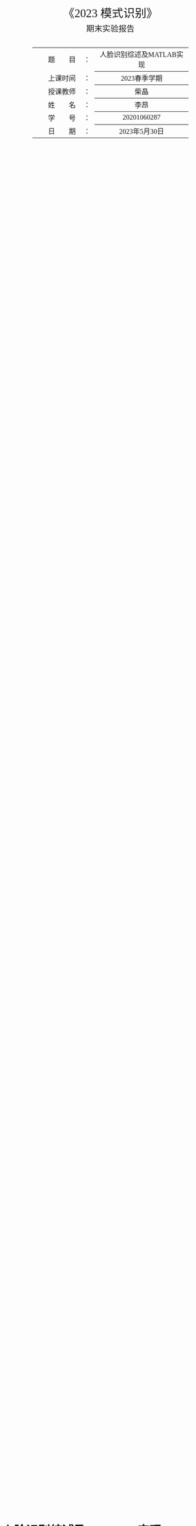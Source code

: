 <div class="cover" style="page-break-after:always;font-family:方正公文仿宋;width:100%;height:100%;border:none;margin: 0 auto;text-align:center;">
    <div style="width:60%;margin: 0 auto;height:0;padding-bottom:10%;">
        </br>
        <img src="https://raw.githubusercontent.com/anglee2002/Picbed/main/screenshot2023-05-30%2013.28.40.png" alt="校名" style="width:130%;"/>
    </div>
    </br></br></br></br></br></br></br>
    <div style="width:60%;margin: 0 auto;height:0;padding-bottom:40%;">
        <img src="https://raw.githubusercontent.com/anglee2002/Picbed/main/%E4%B8%8B%E8%BD%BD%20(1).png" alt="校徽" style="width:80%;"/>
	</div>
    </br></br></br></br>
    <span style="font-family:华文黑体Bold;text-align:center;font-size:20pt;margin: 10pt auto;line-height:30pt;">《2023 模式识别》</span>
    <p style="text-align:center;font-size:14pt;margin: 0 auto">期末实验报告 </p>
    </br>
    </br>
    <table style="border:none;text-align:center;width:72%;font-family:仿宋;font-size:14px; margin: 0 auto;">
    <tbody style="font-family:方正公文仿宋;font-size:12pt;">
    	<tr style="font-weight:normal;"> 
    		<td style="width:20%;text-align:right;">题　　目</td>
    		<td style="width:2%">：</td> 
    		<td style="width:40%;font-weight:normal;border-bottom: 1px solid;text-align:center;font-family:华文仿宋"> 人脸识别综述及MATLAB实现</td>     </tr>
    	<tr style="font-weight:normal;"> 
    		<td style="width:20%;text-align:right;">上课时间</td>
    		<td style="width:2%">：</td> 
    		<td style="width:40%;font-weight:normal;border-bottom: 1px solid;text-align:center;font-family:华文仿宋"> 2023春季学期</td>     </tr>
    	<tr style="font-weight:normal;"> 
    		<td style="width:20%;text-align:right;">授课教师</td>
    		<td style="width:2%">：</td> 
    		<td style="width:40%;font-weight:normal;border-bottom: 1px solid;text-align:center;font-family:华文仿宋">柴晶 </td>     </tr>
    	<tr style="font-weight:normal;"> 
    		<td style="width:20%;text-align:right;">姓　　名</td>
    		<td style="width:2%">：</td> 
    		<td style="width:40%;font-weight:normal;border-bottom: 1px solid;text-align:center;font-family:华文仿宋"> 李昂</td>     </tr>
    	<tr style="font-weight:normal;"> 
    		<td style="width:20%;text-align:right;">学　　号</td>
    		<td style="width:2%">：</td> 
    		<td style="width:40%;font-weight:normal;border-bottom: 1px solid;text-align:center;font-family:华文仿宋">20201060287 </td>     </tr>
    	<tr style="font-weight:normal;"> 
    		<td style="width:20%;text-align:right;">日　　期</td>
    		<td style="width:2%">：</td> 
    		<td style="width:40%;font-weight:normal;border-bottom: 1px solid;text-align:center;font-family:华文仿宋">2023年5月30日</td>     </tr>
    </tbody>              
    </table>
</div>






# 人脸识别综述及MATLAB实现

<center><div style='height:2mm;'></div><div style="font-family:华文楷体;font-size:14pt;">李昂    20201060287 </div></center>
<center><span style="font-family:华文楷体;font-size:9pt;line-height:9mm">云南大学信息学院 智能科学与技术 </span>
</center>
<div>
<div style="width:52px;float:left; font-family:方正公文黑体;">摘　要：</div> 
<div style="overflow:hidden; font-family:华文楷体;">在信息化时代，人脸识别技术在各领域得到广泛应用。本文通过介绍人脸识别相关概念、实现流程和实现方法,同时通过Matlab搭建简单的分类器和神经网络,复现人脸识别的经典算法,比较分类的正确率并分析误差原因,加深对模式识别技术的理解。</div>
</div>
<div>
<div style="width:52px;float:left; font-family:方正公文黑体;">关键词：</div> 
<div style="overflow:hidden; font-family:华文楷体;">人脸识别；主成分分析；线性判别分析；支持向量机；K最近邻算法；尺度不变特征变换；卷积神经网络；</div>
</div>


## 人脸识别综述

学习人脸识别技术，不仅要学习某种方法的实现原理并能够复现相关代码；更要了解人脸识别技术的提出、发展阶段和完成任务的完备操作流程，这样才能从本质理解各种方法的不同，并提出优化方案。基于上述观点，我完成了人脸识别综述部分。该部分基于英国赫特福德大学与 GBG Plc 联合发表的Face Recognition: From Traditional to Deep Learning Methods^[1]^ 对人脸识别技术进行全面的梳理和总结。

### 概要

#### 定义

人脸识别是指能够识别或验证图像或视频中主体身份的技术。

#### 优势及应用场景

人脸识别比其他生物识别方式更有吸引力的因素之一是其非侵入性。现代人脸识别系统只要求用户在摄像头的视野范围内。这使得人脸识别成为最方便的生物识别方式。这也意味着人脸识别的潜在应用范国更广，可以部署在用户不需要与系统合作的环境中，如监控系统中。人脸识别的其他常见应用包括访问控制、欺诈检测、身份验证和社交媒体等。

#### 影响因素

现实世界干扰因素众多，在自然状态下获取的图像（这些类型的人脸图像通常被称为野生人脸）常含有众多干扰项，影响人脸识别的特征判断。

<img src="https://raw.githubusercontent.com/anglee2002/Picbed/main/screenshot2023-05-30%2016.51.13.png" alt="screenshot2023-05-30 16.51.13" style="zoom:35%;" />

<center><strong>图 1 典型人脸的影响因素: (a)头部姿势  (b)年龄  (c)光照度  (d)面部表情  (e)遮挡 </strong></center>

由于人脸图像在现实世界中的高变异性，人脸识别是部署在无约束环境中最具挑战性的生物识别方式之一。其中一些变化包括头部姿势、老化、遮挡、光照条件和面部表情等。

### 人脸识别构建流程

野生人脸易受多种因素影响，为了获取足够的信息进行人脸识别，人脸识别的构建通常包含以下基本模块 :

<img src="https://raw.githubusercontent.com/anglee2002/Picbed/main/screenshot2023-05-30%2016.56.56.png" alt="screenshot2023-05-30 16.56.56" style="zoom:40%;" />

<center><strong>图 2 人脸识别构建模块  </strong></center>

* __人脸检测__:人脸检测器找到图像中人脸的位置，并返回每个人脸的边界框的坐标。

* __脸部对齐__: 脸部对齐的目标是使用一组位于图像固定位置的参考点，以相同的方式缩放和裁剪脸部图像。这个过程通常需要使用一个地标检测器找到一组面部地标，找到适合参考点的最佳仿生变换。

* __脸部表示__: 在人脸表示阶段，人脸图像的像素值被转换为一个紧凑的、有辨识度的特征向量，也被称为模板。理想情况下，同一主体的所有面孔都应该映射为类似的特征向量。

* __脸部匹配__: 在人脸匹配模块中，两个模板被比较以产生一个相似度分数，表明它们属于同一主体的可能性。

  <img src="https://raw.githubusercontent.com/anglee2002/Picbed/main/screenshot2023-05-30%2017.02.14.png" alt="screenshot2023-05-30 17.02.14" style="zoom:40%;" />

<center><strong>图 3  (a)人脸检测 (b)(c)脸部对齐 </strong></center>

以上模块展示了从捕捉野生人脸到人脸识别预处理的过程，这是一个相对复杂的流程，相比本次实验直接通过开源数据集完成，真实情况要复杂的多。

## MATLAB实现

本次实验使用MATLAB R2022a(Mac Version)，采用ORL数据集。

由于ORL数据集已经进行了完备的标注和预处理，我们得以跳过人脸检测和脸部对齐两个步骤，直接通过不同方法对脸部表示的特征向量进行处理，即可完成人脸识别任务。

以下是具体实验要求：

| 实验要求                                                     |
| :----------------------------------------------------------- |
| 实验时，需要首先载入ORL_trainset.mat文件，根据训练集样本及其类别标签来训练分类器； |
| 然后载入ORL_testset.mat文件，将测试集样本代入已训练好的分类器，得到分类器在测试集上的预测输出； |
| 最后载入ORL_testlabel.mat文件，将分类器的预测输出与测试集样本的类别标签(真实标签)进行对比，计算分类器在测试集上的分类精度，并输出该分类精度。 |
|                                                              |
| 本实验的部分主程序已经在demo_FaceRecognation.m文件中给出，用来计算分类精度的子程序也已经在calculate_accuracy.m文件中给出，请补足主程序demo_FaceRecognation.m文件中的空缺部分，完成实验。 |

<center><strong>表 1  实验要求 </strong></center>

以下是关于数据集和Demo代码的说明：

|数据集和Demo代码的详细说明| |
| :--- | :--- |
|**数据集已被预先划分为训练集和测试集**|训练集中每类目标有6个样本，共240个样本|
| |测试集中每类目标有4个样本，共160个样本|
|  |  |
|**实验时，需要载入三个.m文件**|ORL_trainset.mat文件存储的是训练集样本及其类别标签|
| |ORL_testset.mat文件存储的是测试集样本|
| |ORL_testlabel.mat文件存储的是测试集样本的类别标签|

<center><strong>表 2  数据集和Demo代码的详细说明 </strong></center>

下面通过几种不同的方式，完成人脸识别任务。

### 基于几何的实现方式

#### 原理

> ###### 基于几何的方法是人脸识别中常用的一种方法，它主要通过分析和比较人脸的几何结构和形状进行识别。通过检测和定位人脸上的关键点（如眼睛、鼻子、嘴巴等）来描述人脸的几何结构。使用边缘检测算法（如Canny边缘检测）来检测人脸图像中的轮廓线，并进一步提取和表示人脸的几何特征。^[2]^ 

结合上学期的《图像处理与计算机视觉》课程，基于几何的人脸识别完全依赖于图像处理，通过边缘检测，腐蚀等操作，检测人脸的轮廓，对比后显示结果。本课程关注如何构造合适的分类器完成分类，实现人脸识别功能。基于纯几何的方法不在本课程讨论范围之内，再此不做展开。

### 基于整体性的实现方式

> 基于整体特征（holistic-based）的人脸识别方法是指直接使用原始的人脸图像作为输入，并将整个人脸作为一个整体来提取特征进行识别。它不对人脸进行分割或局部特征提取，而是将人脸图像作为一个整体进行,使用支持向量机，K最近邻算法等机器学习的方式进行分类。^[2]^ 

整体性方法类似于蛮力法，不提取特征，通过构造分类器完成分类。下面介绍 SVM，KNN的基本原理，并构造分类器，完成人脸识别任务。

#### 基本原理

##### SVM（支持向量机）

> 支持向量机（Support Vector Machine，SVM）是一种常用的监督学习方法，用于二分类和多分类问题。SVM的基本原理是通过构建一个最优的超平面来实现样本的分类，同时最大化分类器与样本之间的间隔，以提高分类的鲁棒性。^[2]^

支持向量机（Support Vector Machine, SVM）是一种常用的分类方法，在进行分类时通过寻求间隔最大的超平面来进行分类。其数学推导过程较为复杂，简略概括如下：

SVM的目标是要找到最大的间隔（Marginal），其中间隔定义为超平面到最近的训练样本点的距离。

将求间隔转化成求最小化$\frac{1}{2} ||\textbf{w}||^2$，以及满足约束条件$\forall i, y_i(\textbf{w}^T \textbf{x}_i + b) \geq 1$的问题。其中$y_i$表示标签，$\textbf{x}_i$表示特征向量，$\textbf{w}^T \textbf{x}_i + b$表示超平面。

为了处理不可分情况（存在样本分类错误的情况），可以引入软间隔。即允许某些样本分类错误，但是会产生一个惩罚项来弥补错误的损失。最终变成了一个带惩罚项的最小化问题，可以通过拉格朗日对偶性来进行求解。

最终的分类决策函数为：$f(x) = sign(\sum_{i=1}^{N} \alpha_iy_iK(x, x_i)+b)$，其中$K(x, x_i)$表示核函数。

##### KNN（K最近邻）

> K最近邻（K-Nearest Neighbors，KNN）是一种常用的非参数化监督学习方法，用于分类和回归问题。KNN的基本原理是根据样本之间的距离度量，通过投票或平均值来确定新样本的类别或预测值。^[2]^

分类问题的KNN算法可以表示为以下步骤：

1. 计算测试样本$x$与训练集样本$X_i$之间的距离，通常使用欧氏距离公式：
$$
d(x,X_i)=\sqrt{\sum_{j=1}^{p}{(x_j-X_{ij})^2}} \quad (i=1,2,...,n)
$$

2. 对于距离$x$最近的前$k$个训练集样本，统计它们属于不同类别的出现次数。

3. 投票得出$x$所属的类别，即出现次数最多的类别。

KNN简单易懂、易于实现、对于非线性和复杂数据具有较好的适应性。

#### 代码部分

本部分共分`FR_holistic.m`主程序，及`svm.m`， `knn.m`两个子程序

1. **主程序代码：**

```matlab
close all;
clear all;
clc;

% 载入训练集
load ORL_trainset;
[dim, trainnum] = size(train_data); % dim为样本维数，trainnum为训练集样本数
classnum = length(unique(train_label)); % 类别数
trainnum_eachclass = trainnum / classnum; % 每类目标训练样本数

% 载入测试集
load ORL_testset;
testnum = size(test_data, 2); % 测试集样本数
testnum_eachclass = testnum / classnum; % 每类目标测试样本数

% 载入测试集标签
load ORL_testlabel; 

%------------------------- 数据标准化或归一化 -------------------------%
%本部分为可选项,经过验证,在OLR数据集中使用整体性方法，提升并不明显
% 标准化
%train_data = zscore(train_data);
%test_data = zscore(test_data);

% 归一化
%train_data = normalize(train_data);
%test_data = normalize(test_data);
%------------------------- 数据标准化或归一化 -------------------------%

%---------------------------- 训练分类器并测试 -------------------------%
% 训练SVM分类器并测试
svm_predicted_labels = svm(train_data, train_label, test_data);

% 训练KNN分类器并测试
k = 1; % 设定KNN算法中的K值
knn_predicted_labels = knn(train_data, train_label, test_data, k);
%---------------------------- 训练分类器并测试 -------------------------%

%----------------------------计算分类精度----------------------------%
svm_accuracy = calculate_accuracy(svm_predicted_labels, label_truth);
knn_accuracy = calculate_accuracy(knn_predicted_labels, label_truth);

svm_accuracy = 100 * svm_accuracy;         % 将分类精度以百分数的形式输出
knn_accuracy = 100 * knn_accuracy;         % 将分类精度以百分数的形式输出

fprintf('使用SVM分类器在测试集上的分类精度为 %.2f%%\n', svm_accuracy);
fprintf('使用KNN分类器在测试集上的分类精度为 %.2f%%\n', knn_accuracy);
%----------------------------计算分类精度----------------------------%
```

2. **`svm`子程序：**

```matlab
function predicted_labels = svm(train_data, train_label, test_data)
    svm_model = fitcecoc(train_data', train_label); % 使用fitcecoc训练多类别分类器
    predicted_labels = predict(svm_model, test_data');
end
```

3. **`knn`子程序：**

```matlab
function predicted_labels = knn(train_data, train_label, test_data, k)
    knn_model = fitcknn(train_data', train_label, 'NumNeighbors', k);
    predicted_labels = predict(knn_model, test_data');
end
```

#### 实验结果

| 分类器  | 准确率 |
| ---- | ------ |
| KNN  | 88.12% |
| SVM  | 84.38% |

<center><strong>表 3  分类结果 </strong></center>

该数据集图像特征较为明显，且干扰因素不多，直接采取整体性方法进行分类取得了不错的效果。

### 基于特征提取的实现方式

####  基本原理

##### PCA（主成分分析）

> 主成分分析（Principal Component Analysis，PCA）是一种常用的降维和特征提取方法，用于将高维数据转换为低维表示。PCA的基本原理是通过线性变换将数据投影到新的特征空间，使得投影后的特征具有最大的方差。^[2]^

PCA（Principal Component Analysis）可以概括为以下几个步骤：

1. 将数据矩阵X进行中心化处理（即减去每个维度的均值），得到中心化矩阵$\tilde{X}$。

2. 计算协方差矩阵$S=\frac{1}{n}\tilde{X}\tilde{X}^T$。

3. 对协方差矩阵$S$进行特征值分解，得到特征值和对应的特征向量。将特征向量按照对应的特征值大小从大到小排序，得到特征向量矩阵$V$。

4. 选取前$k$个特征向量构成投影矩阵$W$。将中心化矩阵$\tilde{X}$乘以投影矩阵$W$，得到降维后的数据矩阵$Y=W^T\tilde{X}$。

​        协方差矩阵$S$的计算公式为：$$S=\frac{1}{n}\tilde{X}\tilde{X}^T=\frac{1}{n}(X-\bar{x})(X-\bar{x})^T=\frac{1}{n}\sum_{i=1}^{n}(x_i-\bar{x})(x_i-\bar{x})^T$$

经过PCA降维，可以实现对高维数据的压缩和去除冗余信息，同时保留主要的特征。降维后的数据可以用于可视化、数据压缩、特征提取和分类等任务。

##### LDA（线性判别分析）

> 线性判别分析（Linear Discriminant Analysis，LDA）是一种经典的监督学习方法，主要用于降低维度和提取判别特征，尤其适用于分类问题。LDA的基本原理是将数据投影到一个低维子空间，使得同一类别的样本尽可能接近，不同类别的样本尽可能分开。^[2]^

基于PCA的方法的一个问题是：投影将训练集中所有图像的方差最大化，这意味着顶级特征向量可能会对识别精
度产生负面影响，因为它们可能对应于与识别任务无关的内部变化（如光照、姿势或表情）。LDA可以很好的解决这个问题。

线性判别分析（Linear Discriminant Analysis，LDA）是一种经典的有监督线性降维算法。下面是LDA的数学推导过程：

1. 对于一个$d$维的样本集合$\{x_1,x_2,...,x_n\}$，其中$x_i\in\mathbb{R}^d$，我们的目标是寻找一个$d'\leq d$的投影方向$w$，将样本映射到一条直线上，使得原始数据在这个方向上的投影尽可能地区分不同类别。

2. 将样本集合按类别分开，用$\{x_{i,1},x_{i,2},...,x_{i,n_i}\}$表示第$i$个类别的样本集合，其中$n_i$为第$i$个类别的样本数。

3. 计算每个类别的样本均值向量$m_i$：$$m_i=\frac{1}{n_i}\sum_{x\in X_i}x$$ (其中$X_i$为第$i$个类别的样本集合)。

4. 计算类内散度矩阵$S_w$和类间散度矩阵$S_b$：$$S_w=\sum_{i=1}^K\sum_{x\in X_i}(x-m_i)(x-m_i)^T$$   $$S_b=\sum_{i=1}^K n_i(m_i-m)(m_i-m)^T$$

  其中$K$为类别数，$m$为所有样本的均值向量，即$m=\frac{1}{n}\sum_{i=1}^K\sum_{x\in X_i}x$。

5. 求解广义瑞利商$\frac{w^TS_bw}{w^TS_ww}$的最大特征值$\lambda$及其对应的特征向量$w$。$S_w$为类内散度矩阵，$S_b$为类间散度矩阵。

6. 将样本映射到$w$方向上，得到降维后的样本$x'=w^Tx$。

通过以上步骤，LDA可以得到一组特征向量，这些特征向量具有判别性，能够最大化类间散度并最小化类内散度。投影到这些特征向量上的数据能够更好地区分不同类别，从而提高分类性能。

#### 代码部分

本部分共分为`FR_featurebased.m`主程序及`svm.m`， `knn.m`，`pca.m`，`lda.m`四个子程序，其中`svm.m`， `knn.m`同上，不在展示。

1. **主程序代码：**

   ```matlab
   close all;
   clear all;
   clc;
   
   % 载入训练集
   load ORL_trainset;
   [dim, trainnum] = size(train_data); % dim为样本维数，trainnum为训练集样本数
   classnum = length(unique(train_label)); % 类别数
   trainnum_eachclass = trainnum / classnum; % 每类目标训练样本数
   
   % 载入测试集
   load ORL_testset;
   testnum = size(test_data, 2); % 测试集样本数
   testnum_eachclass = testnum / classnum; % 每类目标测试样本数
   
   % 载入测试集标签
   load ORL_testlabel; 
   
   %------------------------- 网格搜索 -------------------------%
   % 设置网格搜索的参数范围
   pca_dims_range = 1:100; % PCA降维维度的范围
   lda_dims_range = 1:39; % LDA降维维度的范围
   k_range = 1:5; % KNN中K值的范围
   
   svm_pca_best_accuracy = 0;
   svm_pca_best_dims = 0;
   svm_lda_best_accuracy = 0;
   svm_lda_best_dims = 0;
   knn_pca_best_accuracy = 0;
   knn_pca_best_dims = 0;
   knn_pca_best_k = 0;
   knn_lda_best_accuracy = 0;
   knn_lda_best_dims = 0;
   knn_lda_best_k = 0;
   
   svm_pca_log = [];
   svm_lda_log = [];
   knn_pca_log = [];
   knn_lda_log = [];
   
   % 进行网格搜索
   for pca_dims = pca_dims_range
       % 特征提取降维
       [train_pca, test_pca] = pca(train_data, test_data, pca_dims);
       % 训练SVM分类器并测试
       svm_pca_predicted_labels = svm(train_pca, train_label, test_pca);
       % 计算分类精度
       svm_pca_accuracy = calculate_accuracy(svm_pca_predicted_labels, label_truth);
       
       svm_pca_log = [svm_pca_log; pca_dims svm_pca_accuracy];
       
       if svm_pca_accuracy > svm_pca_best_accuracy
           svm_pca_best_accuracy = svm_pca_accuracy;
           svm_pca_best_dims = pca_dims;
       end
       fprintf('SVM分类器中PCA维度为 %d 的准确度为 %.2f%%\n', pca_dims, svm_pca_accuracy*100);
   end
   fprintf('SVM分类器中最优的PCA维度为 %d，对应准确度为 %.2f%%\n', svm_pca_best_dims, svm_pca_best_accuracy*100);
   % 保存日志
   log_folder = './Grid_search_log';
   save(fullfile(log_folder, 'svm_pca_log.mat'), 'svm_pca_log');
   for lda_dims = lda_dims_range
       % 特征提取降维
       [train_lda, test_lda] = lda(train_data, train_label, test_data, lda_dims);
       % 训练SVM分类器并测试
       svm_lda_predicted_labels = svm(train_lda, train_label, test_lda);
       % 计算分类精度
       svm_lda_accuracy = calculate_accuracy(svm_lda_predicted_labels, label_truth);
       
       svm_lda_log = [svm_lda_log; lda_dims svm_lda_accuracy];
       
       if svm_lda_accuracy > svm_lda_best_accuracy
           svm_lda_best_accuracy = svm_lda_accuracy;
           svm_lda_best_dims = lda_dims;
       end
       fprintf('SVM分类器中LDA维度为 %d 的准确度为 %.2f%%\n', lda_dims, svm_lda_accuracy*100);
   end
   fprintf('SVM分类器中最优的LDA维度为 %d，对应准确度为 %.2f%%\n', svm_lda_best_dims, svm_lda_best_accuracy*100);
   
   for pca_dims = pca_dims_range
       % 特征提取降维
       [train_pca, test_pca] = pca(train_data, test_data, pca_dims);
       for k = k_range
           % 训练KNN分类器并测试
           knn_pca_predicted_labels = knn(train_pca, train_label, test_pca, k);
           % 计算分类精度
           knn_pca_accuracy = calculate_accuracy(knn_pca_predicted_labels, label_truth);
           
           knn_pca_log = [knn_pca_log; pca_dims k knn_pca_accuracy];
           
           if knn_pca_accuracy > knn_pca_best_accuracy
               knn_pca_best_accuracy = knn_pca_accuracy;
               knn_pca_best_dims = pca_dims;
               knn_pca_best_k = k;
           end
           fprintf('KNN分类器中PCA维度为 %d, K值为 %d 的准确度为 %.2f%%\n', pca_dims, k, knn_pca_accuracy*100);
       end
   end
   fprintf('KNN分类器中最优的PCA维度为 %d, K值为 %d，对应准确度为 %.2f%%\n', knn_pca_best_dims, knn_pca_best_k, knn_pca_best_accuracy*100);
   
   for lda_dims = lda_dims_range
       % 特征提取降维
       [train_lda, test_lda] = lda(train_data, train_label, test_data, lda_dims);
       for k = k_range
           % 训练KNN分类器并测试
           knn_lda_predicted_labels = knn(train_lda, train_label, test_lda, k);
           % 计算分类精度
           knn_lda_accuracy = calculate_accuracy(knn_lda_predicted_labels, label_truth);
           
           knn_lda_log = [knn_lda_log; lda_dims k knn_lda_accuracy];
           
           if knn_lda_accuracy > knn_lda_best_accuracy
               knn_lda_best_accuracy = knn_lda_accuracy;
               knn_lda_best_dims = lda_dims;
               knn_lda_best_k = k;
           end
           fprintf('KNN分类器中LDA维度为 %d, K值为 %d 的准确度为 %.2f%%\n', lda_dims, k, knn_lda_accuracy*100);
       end
   end
   fprintf('KNN分类器中最优的LDA维度为 %d, K值为 %d，对应准确度为 %.2f%%\n', knn_lda_best_dims, knn_lda_best_k, knn_lda_best_accuracy*100);
   %------------------------- 网格搜索 -------------------------%
   
   % 保存日志
   log_folder = './Grid_search_log';
   save(fullfile(log_folder, 'svm_pca_log.mat'), 'svm_pca_log');
   save(fullfile(log_folder, 'svm_lda_log.mat'), 'svm_lda_log');
   save(fullfile(log_folder, 'knn_pca_log.mat'), 'knn_pca_log');
   save(fullfile(log_folder, 'knn_lda_log.mat'), 'knn_lda_log');
   ```

   

2. **`pca.m`子程序**

   ```matlab
   function [train_pca, test_pca] = pca(train_data, test_data, num_dims)
       % 计算训练集的均值
       train_mean = mean(train_data, 2);
   
       % 中心化训练集和测试集
       train_centered = train_data - train_mean;
       test_centered = test_data - train_mean;
   
       % 计算训练集的协方差矩阵
       cov_matrix = cov(train_centered');
   
       % 对协方差矩阵进行特征值分解
       [eig_vectors, eig_values] = eig(cov_matrix);
   
       % 对特征值进行排序并选择前num_dims个特征向量
       [~, sorted_idx] = sort(diag(eig_values), 'descend');
       selected_eig_vectors = eig_vectors(:, sorted_idx(1:num_dims));
   
       % 对训练集和测试集进行降维
       train_pca = selected_eig_vectors' * train_centered;
       test_pca = selected_eig_vectors' * test_centered;
   end
   
   ```

3. **`lda.m`子程序**

   ```matlab
   function [train_lda, test_lda] = lda(train_data, train_label, test_data, num_dims_lda)
       % 计算每个类别的样本均值
       class_means = zeros(size(train_data, 1), max(train_label));
   
       for i = 1:max(train_label)
           class_means(:, i) = mean(train_data(:, train_label == i), 2);
       end
   
       % 计算总体均值
       overall_mean = mean(train_data, 2);
   
       % 计算类内散布矩阵
       Sw = zeros(size(train_data, 1), size(train_data, 1));
   
       for i = 1:max(train_label)
           class_data = train_data(:, train_label == i);
           class_centered = class_data - class_means(:, i);
           Sw = Sw + class_centered * class_centered';
       end
   
       % 计算类间散布矩阵
       Sb = zeros(size(train_data, 1), size(train_data, 1));
   
       for i = 1:max(train_label)
           class_centered = class_means(:, i) - overall_mean;
           Sb = Sb + size(train_data(:, train_label == i), 2) * (class_centered *          						 class_centered');
       end
   
       % 添加正则化项
       lambda = 0.001;
       Sw_reg = Sw + lambda * eye(size(Sw));
   
       % 修正类内散布矩阵的特征值
       epsilon = 1e-6;
       Sw_reg = Sw_reg + epsilon * trace(Sw_reg) * eye(size(Sw_reg));
   
       % 对 (Sw_reg^-1) * Sb 进行特征值分解
       [eig_vectors, eig_values] = eig(inv(Sw_reg) * Sb);
   
       % 对特征值进行排序并选择前 num_dims_lda 个特征向量
       [~, sorted_idx] = sort(diag(eig_values), 'descend');
       selected_eig_vectors = eig_vectors(:, sorted_idx(1:num_dims_lda));
   
       % 对训练集和测试集进行降维
       train_lda = selected_eig_vectors' * train_data;
       test_lda = selected_eig_vectors' * test_data;
   end
   
   ```

#### 实验结果

使用PCA和LDA技术进行特征提取和降纬后，分别使用SVM分类器和KNN分类器进行分类，通过网格搜索技术，寻找PCA和LDA降低的最优纬度以及KNN算法中K的最优解，完成分类任务。网格搜索结果和分类正确率如下。

<img src="https://raw.githubusercontent.com/anglee2002/Picbed/main/untitled.png" alt="untitled" style="zoom:33%;" />

<center><strong>图 4  （1）SVM-PCA （2）SVM-LDA （3）KNN-PCA （4）KNN-LDA </strong></center>

采用最优参数训练分类器的准确率为：

| 方法    | 准确率 |
| ------- | ------ |
| SVM+PCA | 85.00% |
| SVM+LDA | 90.00% |
| KNN+PCA | 88.75% |
| KNN+LDA | 98.12% |

<center><strong>表 4  分类结果 </strong></center>

可以看出，通过提取特征，结合分类器进行分类，取得了良好的分类效果。

### 基于深度学习的实现方式

深度学习是一类使用多层线性及非线性处理单元通过组合底层特征而形成更加抽象的高层特征表示的机器学习算法，基于深度学习的人脸识别方法使用端到端的方式学习提取特征的能力，并使用提取到的特征进行分类。在损失函数的指导下利用一些优化方法如随机梯度下降、自适应学习率算法优化神经网络中的参数。深度学习通过构建深层神经网络模型，自动从图像或视频中学习特征表示，完成人脸识别任务。

本部分参考了西安交通大学余璀璨教授《基于深度学习的人脸识别方法综述》^[3]^。

#### 基本原理

##### CNN(卷积神经网络)

卷积神经网络（Convolutional Neural Network，CNN）是一种深度学习模型，用于处理具有网格结构的数据，例如图像。它通过在网络中引入卷积层和池化层，能够有效地捕捉图像中的局部特征和空间结构。

下面是卷积神经网络的基本结构：

1. 输入层：接受原始图像作为输入。

2. 卷积层（Convolutional Layer）：卷积层是CNN的核心组件之一。它由多个卷积核组成，每个卷积核负责提取图像中的某种特定特征。卷积操作在输入图像上滑动卷积核，通过逐元素乘法和求和运算，生成特征图（Feature Map）。卷积层的参数包括卷积核的大小、步幅（Stride）和填充（Padding）方式。

3. 激活函数层（Activation Layer）：激活函数引入非线性变换，增加模型的表达能力。常用的激活函数包括ReLU（Rectified Linear Unit）、Sigmoid和Tanh等。

4. 池化层（Pooling Layer）：池化层用于减小特征图的空间尺寸，同时保留重要的特征。常见的池化操作有最大池化（Max Pooling）和平均池化（Average Pooling）。

5. 全连接层（Fully Connected Layer）：全连接层将前面的层的输出连接到一个全连接的神经网络中。全连接层的神经元可以学习到更高级的特征表示，并将其映射到最终的输出类别或标签。

6. 输出层：输出层给出最终的分类结果，可以使用Softmax函数将网络的输出转化为概率分布，表示每个类别的概率。

卷积神经网络通过多次堆叠卷积层、激活函数层、池化层和全连接层，形成一个深层网络结构。深度学习的优势在于它能够自动学习图像中的特征表示，从而在人脸识别等任务中取得较好的性能。同时，卷积神经网络还可以通过反向传播算法进行端到端的训练，无需手工设计特征提取器。这使得卷积神经网络成为当前人脸识别和图像识别领域的主流方法之一。

#### 代码部分

本部分共分为`FR_deeplearning.m`主程序及`myCNN.m`子程序。

1. **主程序代码**

   ```matlab
   close all;
   clear all;
   clc;
   
   % 载入训练集
   load ORL_trainset;
   [dim, trainnum] = size(train_data); % dim为样本维数，trainnum为训练集样本数
   classnum = length(unique(train_label)); % 类别数
   trainnum_eachclass = trainnum / classnum; % 每类目标训练样本数
   
   % 载入测试集
   load ORL_testset;
   testnum = size(test_data, 2); % 测试集样本数
   testnum_eachclass = testnum / classnum; % 每类目标测试样本数
   
   % 载入测试集标签
   load ORL_testlabel;
   
   %------------------------- 数据标准化或归一化 -------------------------%
   % 本部分为可选项，根据需要选择是否进行数据标准化或归一化处理
   % 标准化
   %train_data = zscore(train_data);
   %test_data = zscore(test_data);
   
   % 归一化
   train_data = normalize(train_data);
   test_data = normalize(test_data);
   %------------------------- 数据标准化或归一化 -------------------------%
   
   %---------------------------- 训练卷机神经网络并测试 -------------------------%
   % 训练卷积神经网络并测试
   cnn_predicted_labels = myCNN(train_data, train_label, test_data, trainnum);
   %---------------------------- 训练卷机神经网络并测试 -------------------------%
   
   %----------------------------计算分类精度----------------------------%
   cnn_accuracy = calculate_accuracy(cnn_predicted_labels, label_truth);
   cnn_accuracy = 100 * cnn_accuracy; % 将分类精度以百分数的形式输出
   fprintf('使用自建卷积神经网络在测试集上的分类精度为 %.2f%%\n', cnn_accuracy);
   %----------------------------计算分类精度----------------------------%
   
   
   ```

2. **`myCNN.m`子程序**

   ```matlab
   function predicted_labels = myCNN(train_data, train_label, test_data, trainnum)
       % 使用卷积神经网络进行训练和预测
   
       % 构建卷积神经网络模型
       layers = [
           imageInputLayer([32 32 1]) % 输入层，指定输入图像的尺寸
           convolution2dLayer(5, 32) % 卷积层，使用5x5的卷积核，输出32个特征图
           reluLayer() % ReLU激活函数层
           maxPooling2dLayer(2, 'Stride', 2) % 最大池化层，使用2x2的窗口进行池化
           fullyConnectedLayer(40) % 全连接层，输出40个类别
           softmaxLayer() % Softmax层，进行分类
           classificationLayer() % 分类层
       ];
   
       % 设置训练参数
       options = trainingOptions('adam', 'MaxEpochs', 600, 'MiniBatchSize', 32, 'Verbose', true, ...
           'Plots', 'training-progress', 'OutputFcn', @myTrainingProgressFcn);
   
       % 将训练数据转换为图像数据格式
       XTrain = reshape(train_data, [32 32 1 trainnum]);
   
       % 将训练标签转换为分类标签数据格式
       YTrain = categorical(train_label);
   
       % 创建用于保存训练过程数据的结构体
       myCNN_log = struct('Epoch', [], 'Accuracy', []);
   
       % 自定义训练过程回调函数
       function stop = myTrainingProgressFcn(info)
           % 在每个轮次结束时记录准确率数据
           myCNN_log.Epoch = [myCNN_log.Epoch, info.Epoch];
           myCNN_log.Accuracy = [myCNN_log.Accuracy, info.TrainingAccuracy];
           stop = false; % 继续训练
       end
   
       % 训练卷积神经网络模型
       net = trainNetwork(XTrain, YTrain, layers, options);
   
       % 将测试数据转换为图像数据格式
       XTest = reshape(test_data, [32 32 1 size(test_data, 2)]);
   
       % 使用训练好的模型进行预测
       YPred = classify(net, XTest);
   
       % 将预测结果转换为数值标签格式
       predicted_labels = double(YPred);
   
       % 绘制正确率随轮次的图像
       %figure;
       %plot(myCNN_log.Epoch, myCNN_log.Accuracy);
       %xlabel('Epoch');
       %ylabel('Accuracy');
       %title('Accuracy vs. Epoch');
   end
   
   ```

#### 实验结果

通过构建一个简单的卷积神经网络，拟合人脸特征，完成分类。

<img src="https://raw.githubusercontent.com/anglee2002/Picbed/main/screenshot2023-06-01%2019.25.18-55%EF%BC%88%E6%8B%96%E7%A7%BB%E9%A1%B9%E7%9B%AE%EF%BC%89.tiff" alt="screenshot2023-06-01 19.25.18-55（拖移项目）" style="zoom:20%;" />

<center><strong>图 5  训练轮次图 </strong></center>

经过250轮迭代，逐渐收敛，分类结果如下：

| 方法         | 准确率 |
| ------------ | ------ |
| 卷机神经网络 | 95.62% |

<center><strong>表 5  分类结果 </strong></center>

本次实验仅训练了一个简单的神经网络，经过迭代后分类正确率达到了95.62%，可见深度学习处理人脸识别的强大之处。

## 后记

### 实验结果汇总

| 方法    | 准确率 |
| ------- | ------ |
| SVM     | 84.38% |
| KNN     | 88.12% |
| SVM+PCA | 85.00% |
| SVM+LDA | 90.00% |
| KNN+PCA | 88.75% |
| KNN+LDA | 98.12% |
| CNN     | 95.62% |

　　<center><strong>表 6  分类结果 </strong></center>

本次实验分别使用了整体性方法，特征提取方法以及深度学习方法三种方法对人脸进行分类；由上表数据，特征提取后使用分类器进行分类效果明显提升，特别是使用KNN+LDA算法时正确率达到了98.12%，很好的完成了任务；同时，在本身网络结构比较简单的情况下，卷积神经网络算法也取得了95.62%的效果，可以预见，通过调整网络结构和参数，卷机神经网络在人脸识别任务中潜力很大。

### 项目地址



**参考文献:** 

［1］  Daniel Sáez Trigueros, Meng L, Hartnett M. Face Recognition: From Traditional to Deep Learning Methods
［2］  wikipedia. 基于几何的人脸识别[EB/OL]. [2018-10-04]
［3］  余璀璨, 李慧斌. 基于深度学习的人脸识别方法综述[J]. 工程数学学报 , Aug. 2021, 第38卷(第4期)

